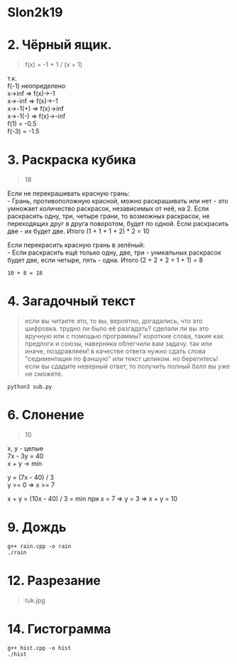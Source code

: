 # Slon2k19
# 2. Чёрный ящик.

  > f(x) = -1 + 1 / (x + 1) 
  
  т.к.  
  f(-1) неопределено  
  x->inf => f(x)->-1  
  x->-inf => f(x)->-1  
  x->-1(+) => f(x)->inf  
  x->-1(-) => f(x)->-inf  
  f(1) = -0.5  
  f(-3) = -1.5  
  
# 3. Раскраска кубика
  > 18
  
  Если не перекрашивать красную грань:  
    - Грань, противоположную красной, можно раскрашивать или нет - это умножает количество раскрасок, независимых от неё, на 2. Если раскрасить одну, три, четыре грани, то возможных раскрасок, не переходящих друг в друга поворотом, будет по одной. Если раскрасить две - их будет две. Итого (1 + 1 + 1 + 2) * 2 = 10  
  
  Если перекрасить красную грань в зелёный:  
    - Если раскрасить ещё только одну, две, три - уникальных раскрасок будет две, если четыре, пять - одна. Итого (2 + 2 + 2 + 1 + 1) = 8  
    
    10 + 8 = 18
  
# 4. Загадочный текст

  > если вы читаете это, то вы, вероятно, догадались, что это шифровка. трудно ли было её разгадать? сделали ли вы это вручную или с помощью программы? короткие слова, такие как предлоги и союзы, наверняка облегчили вам задачу. так или иначе, поздравляем! в качестве ответа нужно сдать слова \"седиментация по фэншую\" или текст целиком. но берегитесь! если вы сдадите неверный ответ, то получить полный балл вы уже не сможете.  
  
  `python3 sub.py`
  
# 6. Слонение
  > 10
  
  x, y - целые  
  7x - 3y = 40  
  x + y -> min  
  
  y = (7x - 40) / 3  
  y >= 0 => x >= 7  
  
  x + y = (10x - 40) / 3 = min при x = 7 => y = 3 => x + y = 10  

# 9. Дождь  
  ```
  g++ rain.cpp -o rain
  ./rain
  ```
  
# 12. Разрезание
  > tuk.jpg
  
# 14. Гистограмма
  ```
  g++ hist.cpp -o hist
  ./hist
  ```
